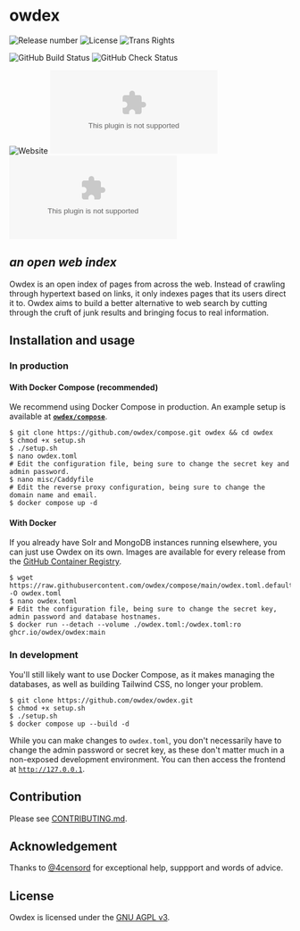 # owdex

![Release number](https://img.shields.io/github/v/release/owdex/owdex?style=for-the-badge)
![License](https://img.shields.io/github/license/owdex/owdex?color=blue&style=for-the-badge)
![Trans Rights](https://img.shields.io/badge/trans-rights-blue?style=for-the-badge)

![GitHub Build Status](https://img.shields.io/github/actions/workflow/status/owdex/owdex/build-and-push.yml?style=for-the-badge&logo=docker&logoColor=white)
![GitHub Check Status](https://img.shields.io/github/actions/workflow/status/owdex/owdex/codeql.yml?label=Vulnerability%20checks&logo=github&style=for-the-badge)

![Website](https://img.shields.io/website?&style=for-the-badge&url=https%3A%2F%2Fowdex.com)
![Mozilla HTTP Observatory Grade](https://img.shields.io/mozilla-observatory/grade/owdex.com?logo=mozilla&publish&style=for-the-badge)
![Chromium HSTS preload](https://img.shields.io/hsts/preload/owdex.com?logo=googlechrome&logoColor=white&style=for-the-badge)

## **_an open web index_**

Owdex is an open index of pages from across the web. Instead of crawling through hypertext based on links, it only indexes pages that its users direct it to. Owdex aims to build a better alternative to web search by cutting through the cruft of junk results and bringing focus to real information.

## Installation and usage
### In production
#### With Docker Compose (recommended)
We recommend using Docker Compose in production. An example setup is available at [**`owdex/compose`**](https://github.com/owdex/compose).

```shell
$ git clone https://github.com/owdex/compose.git owdex && cd owdex
$ chmod +x setup.sh
$ ./setup.sh
$ nano owdex.toml
# Edit the configuration file, being sure to change the secret key and admin password.
$ nano misc/Caddyfile
# Edit the reverse proxy configuration, being sure to change the domain name and email.
$ docker compose up -d
```

#### With Docker
If you already have Solr and MongoDB instances running elsewhere, you can just use Owdex on its own. Images are available for every release from the [GitHub Container Registry](https://github.com/orgs/owdex/packages/container/package/owdex). 

```shell
$ wget https://raw.githubusercontent.com/owdex/compose/main/owdex.toml.default -O owdex.toml
$ nano owdex.toml
# Edit the configuration file, being sure to change the secret key, admin password and database hostnames.
$ docker run --detach --volume ./owdex.toml:/owdex.toml:ro  ghcr.io/owdex/owdex:main
```

### In development
You'll still likely want to use Docker Compose, as it makes managing the databases, as well as building Tailwind CSS, no longer your problem.

```shell
$ git clone https://github.com/owdex/owdex.git
$ chmod +x setup.sh
$ ./setup.sh
$ docker compose up --build -d
```

While you can make changes to `owdex.toml`, you don't necessarily have to change the admin password or secret key, as these don't matter much in a non-exposed development environment. You can then access the frontend at [`http://127.0.0.1`](http://127.0.0.1).

## Contribution
Please see [CONTRIBUTING.md](/.github/CONTRIBUTING.md).

## Acknowledgement
Thanks to [@4censord](https://github.com/4censord) for exceptional help, suppport and words of advice.

## License 
Owdex is licensed under the [GNU AGPL v3](https://github.com/alexmshepherd/owdex/blob/main/LICENSE).
